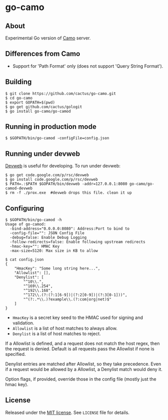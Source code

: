 go-camo
=======

## About

Experimental Go version of [Camo][1] server.

## Differences from Camo

*   Support for 'Path Format' only (does not support 'Query String Format').

## Building

    $ git clone https://github.com/cactus/go-camo.git
    $ cd go-camo
    $ export GOPATH=$(pwd)
    $ go get github.com/cactus/gologit
    $ go install go-camo/go-camod

## Running in production mode

    $ $GOPATH/bin/go-camod -configFile=config.json

## Running under devweb

[Devweb][2] is useful for developing. To run under devweb:

    $ go get code.google.com/p/rsc/devweb
    $ go install code.google.com/p/rsc/devweb
    $ PATH=.:$PATH $GOPATH/bin/devweb -addr=127.0.0.1:8080 go-camo/go-camod-devweb
    $ rm -f ./prox.exe  #devweb drops this file. clean it up

## Configuring

    $ $GOPATH/bin/go-camod -h
    Usage of go-camod:
	  -bind-address="0.0.0.0:8080": Address:Port to bind to
	  -config-file="": JSON Config File
	  -debug=false: Enable Debug Logging
	  -follow-redirects=false: Enable following upstream redirects
	  -hmac-key="": HMAC Key
	  -max-size=5120: Max size in KB to allow
    
    $ cat config.json
    {
        "HmacKey": "Some long string here...",
        "Allowlist": [],
        "Denylist": [
            "^10\\.",
            "^169\\.254",
            "^192\\.168",
            "^172\\.(?:(?:1[6-9])|(?:2[0-9])|(?:3[0-1]))",
            "^(?:.*\\.)?example\\.(?:com|org|net)$"
        ]
    }

*   `HmacKey` is a secret key seed to the HMAC used for signing and
    validation.
*   `Allowlist` is a list of host matches to always allow.
*   `Denylist` is a list of host matches to reject.

If a Allowlist is defined, and a request does not match the host regex,
then the request is denied. Default is all requests pass the Allowlist if
none is specified.

Denylist entries are matched after Allowlist, so they take precedence.
Even if a request would be allowed by a Allowlist, a Denylist match would
deny it.

Option flags, if provided, override those in the config file (mostly just the
hmac key).

## License

Released under the [MIT
license](http://www.opensource.org/licenses/mit-license.php). See `LICENSE`
file for details.

[1]: https://github.com/atmos/camo
[2]: http://code.google.com/p/rsc/source/browse/devweb
